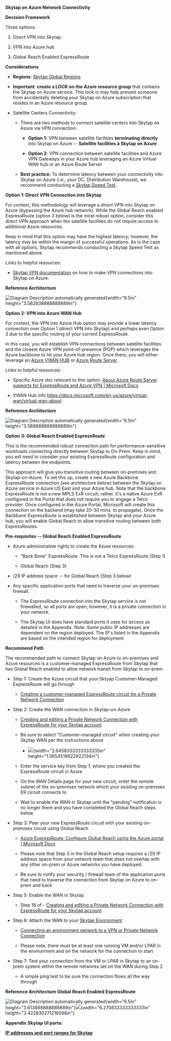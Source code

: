 **Skytap on Azure Network Connectivity**

**Decision Framework**

Three options:

1)  Direct VPN into Skytap

2)  VPN into Azure hub

3)  Global Reach Enabled ExpressRoute

**Considerations**

-   **Regions**: [Skytap Global
    Regions](https://help.skytap.com/understanding-regions.html#understanding-regions)

-   **Important**: **create a LOCK on the Azure resource group** that
    contains the Skytap on Azure service. This lock is may help prevent
    someone from accidentally deleting your Skytap on Azure subscription
    that resides in an Azure resource group.

-   Satellite Centers Connectivity:

    -   There are two methods to connect satellite centers into Skytap
        on Azure via VPN connection:

        -   **Option 1:** VPN between satellite facilities
            **terminating** **directly** into Skytap on Azure --
            **Satellite facilities à Skytap on Azure**

        -   **Option 2**: VPN connection between satellite facilities
            and Azure VPN Gateways in your Azure hub leveraging an Azure
            Virtual WAN hub or an Azure Route Server

    -   **Best practice:** To determine latency between your
        connectivity into Skytap on Azure (i.e., your DC, Distribution
        Warehouse), we recommend conducting a [Skytap Speed
        Test](http://speedtest.skytap.com/).

**Option 1: Direct VPN Connection into Skytap**

For context, this methodology will leverage a direct VPN into Skytap on
Azure (bypassing the Azure hub network). While the Global Reach enabled
ExpressRoute (option 3 below) is the most robust option, consider this
direct VPN approach when the satellite facilities do not require access
to additional Azure resources.

Keep in mind that this option may have the highest latency; however, the
latency may be within the margin of successful operations. As is the
case with all options, Skytap recommends conducting a Skytap Speed Test
as mentioned above.

Links to helpful resources:

-   [Skytap VPN
    documentation](https://help.skytap.com/wan-create-vpn.html#creating-a-vpn-connection-to-your-skytap-account)
    on how to make VPN connections into Skytap on Azure:

**Reference Architecture**

![Diagram Description automatically
generated](I:\Repos\Skytap\WAF\operations\Connectivity\Azure/media/image1.png){width="6.5in"
height="3.582638888888889in"}

**Option 2: VPN into Azure WAN Hub**

For context, the VPN into Azure Hub option may provide a lower latency
connection over Option 1 (direct VPN into Skytap) and perhaps even
Option 3 due to the specific routing of your current ExpressRoute.

In this case, you will establish VPN connections between satellite
facilities and the closest Azure VPN point-of-presence (POP) which
leverages the Azure backbone to hit your Azure hub region. Once there,
you will either leverage an [Azure VWAN
HUB](https://docs.microsoft.com/en-us/azure/virtual-wan/virtual-wan-global-transit-network-architecture)
or [Azure Route
Server](https://docs.microsoft.com/en-us/azure/route-server/overview)

Links to helpful resources:

-   Specific Azure doc relevant to this option: [About Azure Route
    Server supports for ExpressRoute and Azure VPN \| Microsoft
    Docs](https://docs.microsoft.com/en-us/azure/route-server/expressroute-vpn-support#:~:text=Azure%20Route%20Server%20supports%20not%20only%20third-party%20network,peering%20between%20the%20gateway%20and%20Azure%20Route%20Server.)

-   VWAN Hub info
    <https://docs.microsoft.com/en-us/azure/virtual-wan/virtual-wan-about>

**Reference Architecture**

![Diagram Description automatically
generated](I:\Repos\Skytap\WAF\operations\Connectivity\Azure/media/image2.png){width="6.5in"
height="3.588888888888889in"}

**Option 3: Global Reach Enabled ExpressRoute**

This is the recommended robust connection path for performance-sensitive
workloads connecting directly between Skytap to On-Prem. Keep in mind,
you will need to consider your existing ExpressRoute configuration and
latency between the endpoints.

This approach will give you transitive routing between on-premises and
Skytap-on-Azure. To set this up, create a new Azure Backbone
ExpressRoute connection (see architecture below) between the Skytap on
Azure service in Azure US East and your Azure hub. Note that the
backbone ExpressRoute is not a new MPLS ExR circuit; rather, it's a
native Azure ExR configured in the Portal that does not require you to
engage a Telco provider. Once configured in the Azure Portal, Microsoft
will create this connection on the backend (may take 20-30 mins. to
propagate). Once the Backbone ExpressRoute is established between Skytap
and your Azure hub, you will enable Global Reach to allow transitive
routing between both ExpressRoutes.

**Pre-requisites -- Global Reach Enabled ExpressRoute**

-   Azure administrative rights to create the Azure resources:

    -   "Back Bone" ExpressRoute. This is not a Telco ExpressRoute
        (Step 1)

    -   Global Reach (Step 3)

-   /29 IP address space -- for Global Reach (Step 3 below)

-   Any specific application ports that need to traverse your
    on-premises firewall.

    -   The ExpressRoute connection into the Skytap service is not
        firewalled, so all ports are open; however, it is a private
        connection in your network.

    -   The Skytap UI does have standard ports it uses for access as
        detailed in the Appendix. Note: Some public IP addresses are
        dependent on the region deployed. The IP's listed in the
        Appendix are based on the intended region for deployment.

**Recommend Path**

The recommended path to connect Skytap on Azure to on-premises and Azure
resources is a customer-managed ExpressRoute from Skytap that has Global
Reach enabled to allow network transit from Skytap to on-prem.

-   Step 1: Create the Azure circuit that your Sktyap Customer-Managed
    ExpressRoute will go through

    -   [Creating a customer-managed ExpressRoute circuit for a Private
        Network
        Connection](https://help.skytap.com/wan-create-self-managed-expressroute.html#creating-a-customer-managed-expressroute-circuit-for-a-private-network-connection)

-   Step 2: Create the WAN connection in Skytap-on-Azure

    -   [Creating and editing a Private Network Connection with
        ExpressRoute for your Skytap
        account](https://help.skytap.com/wan-create-expressroute.html)

    -   Be sure to select "Customer-managed circuit" when creating your
        Skytap WAN per the instructions above

        -   ![](I:\Repos\Skytap\WAF\operations\Connectivity\Azure/media/image3.png){width="2.6458333333333335in"
            height="1.5654516622922134in"}

    -   Enter the service key from Step 1, where you created the
        ExpressRoute circuit in Azure

    -   On the WAN Details page for your new circuit, enter the remote
        subnet of the on-premises network which your existing
        on-premises ER circuit connects to

    -   Wait to enable the WAN in Skytap until the "pending"
        notification is no longer there and you have completed the
        Global Reach steps below

-   Step 3: Peer your new ExpressRoute circuit with your existing
    on-premises circuit using Global Reach

    -   [Azure ExpressRoute: Configure Global Reach using the Azure
        portal \| Microsoft
        Docs](https://nam06.safelinks.protection.outlook.com/?url=https%3A%2F%2Fdocs.microsoft.com%2Fen-us%2Fazure%2Fexpressroute%2Fexpressroute-howto-set-global-reach-portal&data=04%7C01%7Cb-jeffrylane%40microsoft.com%7Cec5729a0938749d66ab108d9a2d2f409%7C72f988bf86f141af91ab2d7cd011db47%7C1%7C0%7C637719849195262977%7CUnknown%7CTWFpbGZsb3d8eyJWIjoiMC4wLjAwMDAiLCJQIjoiV2luMzIiLCJBTiI6Ik1haWwiLCJXVCI6Mn0%3D%7C1000&sdata=GsFcP53iCEDjTyZNTbZoOnn0u2D7lsOMBsq6GtLQ2wI%3D&reserved=0)

    -   Please note that Step 3 in the Global Reach setup requires a /29
        IP address space from your network team that does not overlap
        with any other on-prem or Azure networks you have deployed.

    -   Be sure to notify your security / firewall team of the
        application ports that need to traverse the connection from
        Skytap on Azure to on-prem and back

-   Step 5: Enable the WAN in Skytap

    -   Step 16 of - [Creating and editing a Private Network Connection
        with ExpressRoute for your Skytap
        account](https://help.skytap.com/wan-create-expressroute.html)

-   Step 6: Attach the WAN to your [Skytap
    Environment](https://help.skytap.com/creating-an-environment.html#creating-an-environment)

    -   [Connecting an environment network to a VPN or Private Network
        Connection](https://help.skytap.com/wan-connecting-environments-to-vpn-or-pnc.html#additional-information)

    -   Please note, there must be at least one running VM and/or LPAR
        in the environment and on the network for the connection to
        start

-   Step 7: Test your connection from the VM or LPAR in Skytap to an
    on-prem system within the remote networks set on the WAN during Step
    2

    -   A simple ping test to be sure the connection flows all the way
        through

**Reference Architecture Global Reach Enabled ExpressRoute**

![Diagram Description automatically
generated](I:\Repos\Skytap\WAF\operations\Connectivity\Azure/media/image4.png){width="6.5in"
height="3.613888888888889in"}![](I:\Repos\Skytap\WAF\operations\Connectivity\Azure/media/image5.png){width="6.270833333333333in"
height="3.422830271216098in"}

**Appendix** **Skytap UI ports:**

[**IP addresses and port ranges for
Skytap**](https://help.skytap.com/faq-ip-addresses-and-port-ranges.html#what-ip-addresses-and-port-ranges-does-skytap-use)
